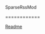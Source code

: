 SparseRssMod

============ 

[Readme](https://github.com/AndroidMakesFun/SparseRssMod/blob/master/SparseRss/Sparse%20RSS/README.md)


